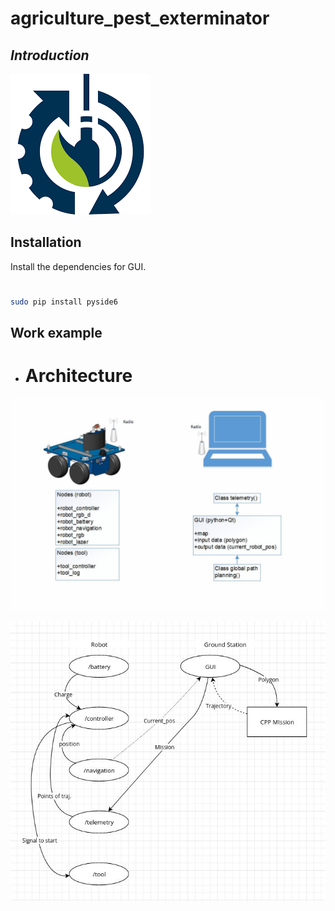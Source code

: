 # agriculture_pest_exterminator
## _Introduction_

[![I|Lebedev](/media/icon_ras.png)](https://spcras.ru/units/laboratory.php?ID=462411&UNITS=468487)


## Installation

Install the dependencies for GUI.

#
```sh
sudo pip install pyside6
```

## Work example

* # Architecture

![Architecture](/media/architecture.jpg)


![programm_modules](/media/programm_modules.jpg)